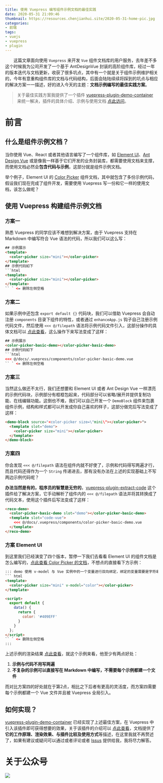 ```yaml
---
title: 使用 Vuepress 编写组件示例文档的最佳实践
date: 2020-05-31 21:09:46
thumbnail: https://resources.chenjianhui.site/2020-05-31-home-pic.jpg
categories: 
- 前端
tags: 
- vuejs
- vuepress
- plugin
---
```


&emsp;&emsp;这篇文章面向使用 `Vuepress` 来开发 `Vue` 组件文档库的用户服务，去年差不多这个时候我为公司开发了一个基于 AntDesignVue 封装的高阶组件库，经过一年的版本迭代与文档更新，收获了很多坑点，其中有一个就是关于组件示例维护相关的，今年有意重构组件库的文档与代码结构，后面会陆陆续续将踩到的坑点与相应的解决方案一一描述，好的进入今天的主题：**文档示例编写的最佳实践方案**。

<!-- more -->

> 关于最佳实践方案我提供了一个插件 [vuepress-plugin-demo-container](https://github.com/calebman/vuepress-plugin-demo-container) 来统一解决，插件的具体介绍、示例与使用文档 [点此访问](https://calebman.github.io/vuepress-plugin-demo-container/zh/)。

# 前言

## 什么是组件示例文档？

当你使用 Vue、React 或者其他语言编写了一个组件库，如 [Element UI](https://element.eleme.cn/2.0/#/zh-CN)、[Ant Design Vue](https://www.antdv.com/docs/vue/introduce-cn/) 或是像我一样基于它们开发的业务封装库，都需要使用文档来支撑，而使用文档必然会**包含代码与示例**，这部分就是组件示例文档。

举个例子，Element UI 的 [Color Picker](https://element.eleme.cn/2.0/#/zh-CN/component/color-picker) 组件文档，其中就包含了多份示例代码，假设我们现在完成了组件开发，需要使用 Vuepress 写一份和它一样的使用文档，该怎么做呢？

## 使用 Vuepress 构建组件示例文档

### 方案一

熟悉 Vuepress 的同学应该不难想到解决方案，由于 Vuepress 支持在 Markdown 中编写符合 Vue 语法的代码，所以我们可以这么写：

```html
## 示例展示
<template>
  <color-picker size="mini"></color-picker>
</template>
## 示例代码如下
```html
<template>
  <color-picker size="mini"></color-picker>
</template>
`` ` <= 删除左侧空格
```
### 方案二

如果示例中还包含 `export default {}` 代码块，我们可以借助 Vuepress 会自动注册 `components` 目录下组件的特性，或者通过 `enhanceApp.js` 钩子自己注册示例代码文件，然后使用 `<<< @/filepath` 语法将示例代码文件引入，这部分操作的具体文档可以 [点此查看](https://vuepress.vuejs.org/zh/guide/markdown.html#%E5%AF%BC%E5%85%A5%E4%BB%A3%E7%A0%81%E6%AE%B5)，这么操作下来写法变成了这样：

```html
## 示例展示
<color-picker-basic-demo></color-picker-basic-demo>
## 示例代码如下
```html
<<< @/docs/.vuepress/components/color-picker-basic-demo.vue
`` ` <= 删除左侧空格
```

### 方案三

当然这么做还不太行，我们还想要和 Element UI 或者 Ant Design Vue 一样漂亮的示例代码块，示例部分有框框包起来，代码部分可以省略/展开并提供复制功能、在线编辑功能。这倒也不难，我们可以自己开发一个 `DemoBlock` 组件来包裹组件示例，结构和样式都可以开发成你自己喜欢的样子，这部分做完后写法变成了这样：

```html
<demo-block source="<color-picker size=\"mini\"></color-picker>">
  <template slot="demo">
    <color-picker size="mini"></color-picker>
  </template>
</demo-block>
```

### 方案四

你会发现 `<<< @/filepath` 语法在组件内就不好使了，示例和代码得写两遍才行，而且代码还得作为一个 `String` 传递进去，那有没有办法在上述的实现基础上不写两边示例代码呢？

**办法当然是有的，程序员的智慧是无穷的**，[vuepress-plugin-extract-code](https://github.com/vuepress-reco/vuepress-plugin-extract-code) 这个插件给了解决方案，它手动解析了组件内的 `<<< @/filepath` 语法并将其转换成了代码文本，使用这个插件后写法变成了这样：

```html
<reco-demo>
  <color-picker-basic-demo slot="demo"></color-picker-basic-demo>
  <template slot="code-vue">
    <<< @/docs/.vuepress/components/color-picker-basic-demo.vue
  </template>
</reco-demo>
```

### 方案 Element UI

到这里我们已经演变了四个版本，暂停一下我们去看看 Element UI 的组件文档是怎么编写的，[点此查看 Color Picker 的文档](https://github.com/ElemeFE/element/blob/dev/examples/docs/zh-CN/color-picker.md)，不想点的直接看下方示例：

```html
::: demo 使用 v-model 与 Vue 实例中的一个变量进行双向绑定，绑定的变量需要是字符串类型。
``` html
<template>
  <color-picker size="mini" v-model="color"></color-picker>
</template>

<script>
  export default {
    data() {
      return {
        color: '#409EFF'
      }
    }
  };
</script>
`` ` <= 删除左侧空格
:::
```

上述示例的渲染结果 [点此查看](https://element.eleme.cn/2.0/#/zh-CN/component/color-picker)，就这个示例来看，他至少有两点好处：

1. **示例与代码不用写两遍**
2. **不复杂的示例可以直接写在 Markdown 中编写，不需要每个示例都建一个文件**

而对比方案四的好处就在于第2点，相比之下后者有更高的灵活度，而方案四需要每个示例都建一个 Vue 文件并且被 Vuepress 全局引入。

## 如何实现？

[vuepress-plugin-demo-container](https://github.com/calebman/vuepress-plugin-demo-container) 已经实现了上述最佳方案，在 Vuepress 中引入该插件即可获得想要的效果，关于该插件的介绍可以 [点此查看](https://calebman.github.io/vuepress-plugin-demo-container/zh/)，文档提供了**它的工作原理、渲染效果、与插件比较及使用方式**等描述，在这里我就不再赘述了，如果有建议或疑问可以通过或者评论或者 [Issus](https://github.com/calebman/vuepress-plugin-demo-container/issues) 提供给我，我将尽力解答。

# 关于公众号

![](https://resources.chenjianhui.site/wechat-qrcode.png)
